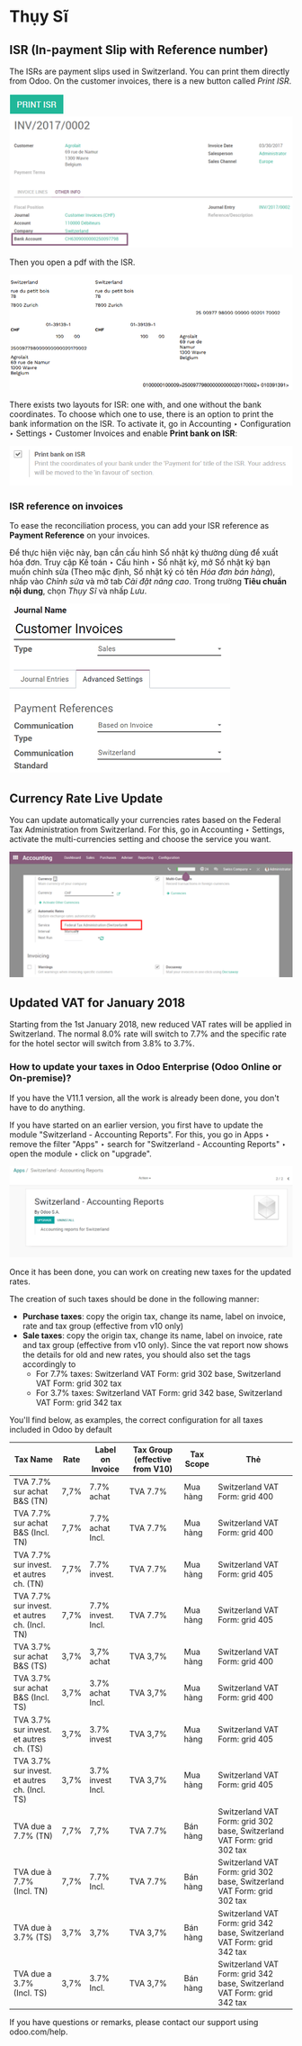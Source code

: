 # Thụy Sĩ

## ISR (In-payment Slip with Reference number)

The ISRs are payment slips used in Switzerland. You can print them
directly from Odoo. On the customer invoices, there is a new button
called *Print ISR*.

![image](../../../_images/switzerland00.png)![image](../../../_images/switzerland01.png)

Then you open a pdf with the ISR.

![image](../../../_images/switzerland02.png)

There exists two layouts for ISR: one with, and one without the bank
coordinates. To choose which one to use, there is an option to print the
bank information on the ISR. To activate it, go in
Accounting ‣ Configuration ‣ Settings ‣ Customer Invoices
and enable **Print bank on ISR**:

![image](../../../_images/switzerland03.png)

### ISR reference on invoices

To ease the reconciliation process, you can add your ISR reference as **Payment Reference** on your
invoices.

Để thực hiện việc này, bạn cần cấu hình Sổ nhật ký thường dùng để xuất hóa đơn. Truy cập Kế toán ‣ Cấu hình ‣ Sổ nhật ký, mở Sổ nhật ký bạn muốn chỉnh sửa (Theo mặc định, Sổ nhật ký có tên *Hóa đơn bán hàng*), nhấp vào *Chỉnh sửa* và mở tab *Cài đặt nâng cao*. Trong trường **Tiêu chuẩn nội dung**, chọn *Thụy Sĩ* và nhấp *Lưu*.

![Configure your Journal to display your ISR as payment reference on your invoices in Odoo](../../../_images/switzerland-isr-reference.png)

## Currency Rate Live Update

You can update automatically your currencies rates based on the Federal
Tax Administration from Switzerland. For this, go in
Accounting ‣ Settings, activate the multi-currencies setting and choose the service
you want.

![image](../../../_images/switzerland04.png)

## Updated VAT for January 2018

Starting from the 1st January 2018, new reduced VAT rates will be
applied in Switzerland. The normal 8.0% rate will switch to 7.7% and the
specific rate for the hotel sector will switch from 3.8% to 3.7%.

### How to update your taxes in Odoo Enterprise (Odoo Online or On-premise)?

If you have the V11.1 version, all the work is already been done, you
don't have to do anything.

If you have started on an earlier version, you first have to update the
module "Switzerland - Accounting Reports". For this, you go in
Apps ‣ remove the filter "Apps" ‣ search for "Switzerland - Accounting Reports" ‣ open the module ‣ click on "upgrade".

![image](../../../_images/switzerland05.png)

Once it has been done, you can work on creating new taxes for the
updated rates.

The creation of such taxes should be done in the following manner:

- **Purchase taxes**: copy the origin tax, change its name, label on
  invoice, rate and tax group (effective from v10 only)
- **Sale taxes**: copy the origin tax, change its name, label on
  invoice, rate and tax group (effective from v10 only). Since the
  vat report now shows the details for old and new rates, you
  should also set the tags accordingly to
  - For 7.7% taxes: Switzerland VAT Form: grid 302 base, Switzerland
    VAT Form: grid 302 tax
  - For 3.7% taxes: Switzerland VAT Form: grid 342 base, Switzerland
    VAT Form: grid 342 tax

You'll find below, as examples, the correct configuration for all taxes
included in Odoo by default

| **Tax Name**                                  | **Rate**   | **Label on Invoice**   | **Tax Group (effective from V10)**   | **Tax Scope**   | **Thẻ**                                                                 |
|-----------------------------------------------|------------|------------------------|--------------------------------------|-----------------|-------------------------------------------------------------------------|
| TVA 7.7% sur achat B&S (TN)                   | 7,7%       | 7.7% achat             | TVA 7.7%                             | Mua hàng        | Switzerland VAT Form: grid 400                                          |
| TVA 7.7% sur achat B&S (Incl. TN)             | 7,7%       | 7.7% achat Incl.       | TVA 7.7%                             | Mua hàng        | Switzerland VAT Form: grid 400                                          |
| TVA 7.7% sur invest. et autres ch. (TN)       | 7,7%       | 7.7% invest.           | TVA 7.7%                             | Mua hàng        | Switzerland VAT Form: grid 405                                          |
| TVA 7.7% sur invest. et autres ch. (Incl. TN) | 7,7%       | 7.7% invest. Incl.     | TVA 7.7%                             | Mua hàng        | Switzerland VAT Form: grid 405                                          |
| TVA 3.7% sur achat B&S (TS)                   | 3,7%       | 3,7% achat             | TVA 3,7%                             | Mua hàng        | Switzerland VAT Form: grid 400                                          |
| TVA 3.7% sur achat B&S (Incl. TS)             | 3,7%       | 3.7% achat Incl.       | TVA 3,7%                             | Mua hàng        | Switzerland VAT Form: grid 400                                          |
| TVA 3.7% sur invest. et autres ch. (TS)       | 3,7%       | 3.7% invest            | TVA 3,7%                             | Mua hàng        | Switzerland VAT Form: grid 405                                          |
| TVA 3.7% sur invest. et autres ch. (Incl. TS) | 3,7%       | 3.7% invest Incl.      | TVA 3,7%                             | Mua hàng        | Switzerland VAT Form: grid 405                                          |
| TVA due a 7.7% (TN)                           | 7,7%       | 7,7%                   | TVA 7.7%                             | Bán hàng        | Switzerland VAT Form: grid 302 base, Switzerland VAT Form: grid 302 tax |
| TVA due à 7.7% (Incl. TN)                     | 7,7%       | 7.7% Incl.             | TVA 7.7%                             | Bán hàng        | Switzerland VAT Form: grid 302 base, Switzerland VAT Form: grid 302 tax |
| TVA due à 3.7% (TS)                           | 3,7%       | 3,7%                   | TVA 3,7%                             | Bán hàng        | Switzerland VAT Form: grid 342 base, Switzerland VAT Form: grid 342 tax |
| TVA due a 3.7% (Incl. TS)                     | 3,7%       | 3.7% Incl.             | TVA 3,7%                             | Bán hàng        | Switzerland VAT Form: grid 342 base, Switzerland VAT Form: grid 342 tax |

If you have questions or remarks, please contact our support using
odoo.com/help.
